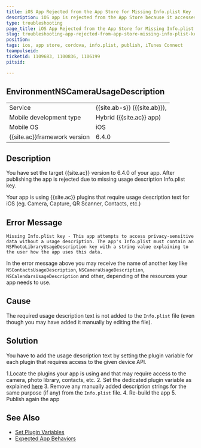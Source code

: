 ```yaml
---
title: iOS App Rejected from the App Store for Missing Info.plist Key
description: iOS app is rejected from the App Store because it accesses sensitive data and does not provide NSPhotoLibraryUsageDescription in the Info.plist file after upgrading to Cordova 6.4. 
type: troubleshooting
page_title: iOS App Rejected from the App Store for Missing Info.plist Key
slug: troubleshooting-app-rejected-from-app-store-missing-info-plist-key
position: 
tags: ios, app store, cordova, info.plist, publish, iTunes Connect
teampulseid:
ticketid: 1109683, 1100836, 1106199
pitsid:

---
```


## EnvironmentNSCameraUsageDescription
<table>
  <tr>
    <td>Service</td>
    <td>
	{{site.ab-s}} ({{site.ab}}), <!--Code (AppBuilder)-->
    </td>
  </tr>
  <tr>
    <td>Mobile development type</td>
    <td>Hybrid ({{site.ac}} app)</td>
  </tr>
  <tr>
    <td>Mobile OS</td>
    <td>iOS</td>
  </tr>
  <tr>
    <td>{{site.ac}}framework version</td>
    <td>6.4.0</td>
  </tr>
</table>

## Description

You have set the target {{site.ac}} version to 6.4.0 of your app. After publishing the app is rejected due to missing usage description Info.plist key. 

Your app is using {{site.ac}} plugins that require usage description text for iOS (eg. Camera, Capture, QR Scanner, Contacts, etc.)

## Error Message

`Missing Info.plist key - This app attempts to access privacy-sensitive data without a usage description. The app's Info.plist must contain an NSPhotoLibraryUsageDescription key with a string value explaining to the user how the app uses this data.`

In the error message above you may receive the name of another key like `NSContactsUsageDescription`, `NSCameraUsageDescription`, `NSCalendarsUsageDescription` and other, depending of the resources your app needs to use. 

## Cause

The required usage description text is not added to the `Info.plist` file (even though you may have added it manually by editing the file).  

## Solution

You have to add the usage description text by setting the plugin variable for each plugin that requires access to 
the given device API.

1.Locate the plugins your app is using and that may require access to the camera, photo library, contacts, etc.
2. Set the dedicated plugin variable as explained [here](http://docs.telerik.com/platform/appbuilder/cordova/using-plugins/set-plugin-variable)
3. Remove any manually added description strings for the same purpose (if any) from the `Info.plist` file.
4. Re-build the app
5. Publish again the app 

## See Also

* [Set Plugin Variables](http://docs.telerik.com/platform/appbuilder/cordova/using-plugins/set-plugin-variable)
* [Expected App Behaviors](https://developer.apple.com/library/content/documentation/iPhone/Conceptual/iPhoneOSProgrammingGuide/ExpectedAppBehaviors/ExpectedAppBehaviors.html#//apple_ref/doc/uid/TP40007072-CH3-SW6) 
